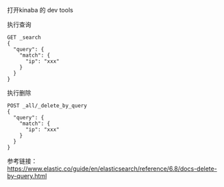 打开kinaba 的 dev tools

执行查询

```
GET _search
{
  "query": {
    "match": {
      "ip": "xxx"
    }
  }
}
```

 执行删除

```
POST _all/_delete_by_query
{
  "query": {
    "match": {
      "ip": "xxx"
    }
  }
}
```

 参考链接：https://www.elastic.co/guide/en/elasticsearch/reference/6.8/docs-delete-by-query.html